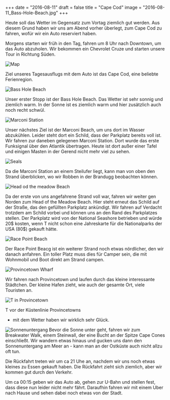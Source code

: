 +++
date = "2016-08-11"
draft = false
title = "Cape Cod"
image = "2016-08-11_Bass-Hole-Beach.jpg"
+++

Heute soll das Wetter im Gegensatz zum Vortag
ziemlich gut werden.
Aus diesem Grund haben wir uns am Abend vorher 
überlegt, zum Cape Cod zu fahren, wofür wir
ein Auto reserviert haben. 

Morgens starten wir früh in den Tag,
fahren um 8 Uhr nach Downtown, um das Auto
abzuholen. 
Wir bekommen ein Chevrolet Cruze
und starten unsere Tour in Richtung Süden. 

![Map](http://www.lonelyplanet.com/maps/north-america/usa/cape-cod/map_of_cape-cod.jpg)

Ziel unseres Tagesausflugs mit dem Auto
ist das Cape Cod, eine beliebte Ferienregion. 

![Bass Hole Beach](/images/2016-08-11_Bass-Hole-Beach.jpg)

Unser erster Stopp ist der Bass Hole Beach. 
Das Wetter ist sehr sonnig und ziemlich warm. 
In der Sonne ist es ziemlich warm 
und hier zusätzlich auch noch recht schwül. 

![Marconi Station](/images/2016-08-11_Marconi-Station.jpg)

Unser nächstes Ziel ist der Marconi Beach,
um uns dort im Wasser abzukühlen. Leider
steht dort ein Schild, dass der Parkplatz bereits voll ist. 
Wir fahren zur daneben gelegenen Marconi Station. 
Dort wurde das erste Funksignal über den Atlantik übertragen. 
Heute ist dort außer einer Tafel und einigen
Masten in der Gerend nicht mehr viel zu sehen. 

![Seals](/images/2016-08-11_Seals.jpg)

Da die Marconi Station an einem Steilufer liegt,
kann man von oben den Strand überblicken,
wo wir Robben in der Brandugg beobachten können. 

![Head od the meadow Beach](/images/2016-08-11_Head-Of-The-Meadow-Beach.jpg)

Da der erste von uns angefahrene Strand voll war, 
fahren wir weiter gen Norden zum Head of the Meadow Beach. 
Hier steht erneut das Schild auf der Straße, 
das den gefüllten Parkplatz ankündigt.
Wir fahren auf Verdacht trotzdem am Schild vorbei 
und können uns an den Rand des Parkplatzes stellen. 
Der Parkplatz wird von der National Seashore betrieben 
und würde 20$ kosten, wenn T nicht schon eine 
Jahreskarte für die Nationalparks der USA 
(80$) gekauft hätte. 

![Race Point Beach](/images/2016-08-11_Race-Point-Beach.jpg)

Der Race Point Beacg ist ein weiterer Strand 
noch etwas nördlicher, den wir danach anfahren. 
Ein toller Platz muss dies für Camper sein,
die mit Wohnmobil und Boot direkt am Strand
campen. 

![Provincetown Wharf](/images/2016-08-11_Provincetown-Wharf.jpg)

Wir fahren nach Provincetown und laufen durch
das kleine interessante Städtchen. Der kleine Hafen zieht, 
wie auch der gesamte Ort,
viele Touristen an. 

![T in Provincetown](/images/2016-08-11_Provincetown-T.jpg)

T vor der Küstenlinie Provincetowns 
- mit dem Wetter haben wir wirklich sehr Glück. 

![Sonnenuntergang](/images/2016-08-11_Sunset.jpg)
Bevor die Sonne unter geht, fahren wir zum 
Breakwater Walk, einem Steinwall, der eine
Bucht an der Spitze Cape Cones einschließt. 
Wir wandern etwas hinaus und gucken uns dann 
den Sonnenuntergang am Meer an - kann 
man an der Ostküste auch nicht allzu oft tun. 

Die Rückfahrt treten wir um ca 21 Uhe an, nachdem wir uns
noch etwas kleines zu Essen gekauft haben. 
Die Rückfahrt zieht sich ziemlich, aber wir
kommen gut durch den Verkehr. 

Um ca 00:15 geben wir das Auto ab, gehen zur
U-Bahn und stellen fest, dass diese nun leider
nicht mehr fährt. Daraufhin fahren wir mit 
einem Uber nach Hause und sehen dabei noch etwas von der Stadt. 